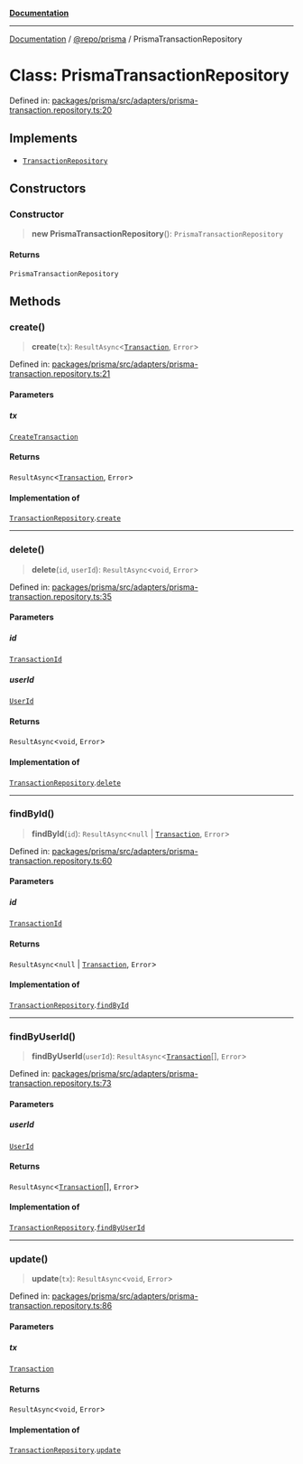 [**Documentation**](../../../README.md)

***

[Documentation](../../../README.md) / [@repo/prisma](../README.md) / PrismaTransactionRepository

# Class: PrismaTransactionRepository

Defined in: [packages/prisma/src/adapters/prisma-transaction.repository.ts:20](https://github.com/o3osatoshi/experiment/blob/5bd7d1b2e07e346ab8abb44ddf7730e7fe84cf4f/packages/prisma/src/adapters/prisma-transaction.repository.ts#L20)

## Implements

- [`TransactionRepository`](../../domain/interfaces/TransactionRepository.md)

## Constructors

### Constructor

> **new PrismaTransactionRepository**(): `PrismaTransactionRepository`

#### Returns

`PrismaTransactionRepository`

## Methods

### create()

> **create**(`tx`): `ResultAsync`\<[`Transaction`](../../domain/type-aliases/Transaction.md), `Error`\>

Defined in: [packages/prisma/src/adapters/prisma-transaction.repository.ts:21](https://github.com/o3osatoshi/experiment/blob/5bd7d1b2e07e346ab8abb44ddf7730e7fe84cf4f/packages/prisma/src/adapters/prisma-transaction.repository.ts#L21)

#### Parameters

##### tx

[`CreateTransaction`](../../domain/type-aliases/CreateTransaction.md)

#### Returns

`ResultAsync`\<[`Transaction`](../../domain/type-aliases/Transaction.md), `Error`\>

#### Implementation of

[`TransactionRepository`](../../domain/interfaces/TransactionRepository.md).[`create`](../../domain/interfaces/TransactionRepository.md#create)

***

### delete()

> **delete**(`id`, `userId`): `ResultAsync`\<`void`, `Error`\>

Defined in: [packages/prisma/src/adapters/prisma-transaction.repository.ts:35](https://github.com/o3osatoshi/experiment/blob/5bd7d1b2e07e346ab8abb44ddf7730e7fe84cf4f/packages/prisma/src/adapters/prisma-transaction.repository.ts#L35)

#### Parameters

##### id

[`TransactionId`](../../domain/type-aliases/TransactionId.md)

##### userId

[`UserId`](../../domain/type-aliases/UserId.md)

#### Returns

`ResultAsync`\<`void`, `Error`\>

#### Implementation of

[`TransactionRepository`](../../domain/interfaces/TransactionRepository.md).[`delete`](../../domain/interfaces/TransactionRepository.md#delete)

***

### findById()

> **findById**(`id`): `ResultAsync`\<`null` \| [`Transaction`](../../domain/type-aliases/Transaction.md), `Error`\>

Defined in: [packages/prisma/src/adapters/prisma-transaction.repository.ts:60](https://github.com/o3osatoshi/experiment/blob/5bd7d1b2e07e346ab8abb44ddf7730e7fe84cf4f/packages/prisma/src/adapters/prisma-transaction.repository.ts#L60)

#### Parameters

##### id

[`TransactionId`](../../domain/type-aliases/TransactionId.md)

#### Returns

`ResultAsync`\<`null` \| [`Transaction`](../../domain/type-aliases/Transaction.md), `Error`\>

#### Implementation of

[`TransactionRepository`](../../domain/interfaces/TransactionRepository.md).[`findById`](../../domain/interfaces/TransactionRepository.md#findbyid)

***

### findByUserId()

> **findByUserId**(`userId`): `ResultAsync`\<[`Transaction`](../../domain/type-aliases/Transaction.md)[], `Error`\>

Defined in: [packages/prisma/src/adapters/prisma-transaction.repository.ts:73](https://github.com/o3osatoshi/experiment/blob/5bd7d1b2e07e346ab8abb44ddf7730e7fe84cf4f/packages/prisma/src/adapters/prisma-transaction.repository.ts#L73)

#### Parameters

##### userId

[`UserId`](../../domain/type-aliases/UserId.md)

#### Returns

`ResultAsync`\<[`Transaction`](../../domain/type-aliases/Transaction.md)[], `Error`\>

#### Implementation of

[`TransactionRepository`](../../domain/interfaces/TransactionRepository.md).[`findByUserId`](../../domain/interfaces/TransactionRepository.md#findbyuserid)

***

### update()

> **update**(`tx`): `ResultAsync`\<`void`, `Error`\>

Defined in: [packages/prisma/src/adapters/prisma-transaction.repository.ts:86](https://github.com/o3osatoshi/experiment/blob/5bd7d1b2e07e346ab8abb44ddf7730e7fe84cf4f/packages/prisma/src/adapters/prisma-transaction.repository.ts#L86)

#### Parameters

##### tx

[`Transaction`](../../domain/type-aliases/Transaction.md)

#### Returns

`ResultAsync`\<`void`, `Error`\>

#### Implementation of

[`TransactionRepository`](../../domain/interfaces/TransactionRepository.md).[`update`](../../domain/interfaces/TransactionRepository.md#update)

